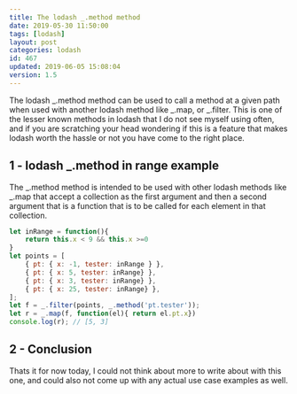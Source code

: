 ```yaml
---
title: The lodash _.method method
date: 2019-05-30 11:50:00
tags: [lodash]
layout: post
categories: lodash
id: 467
updated: 2019-06-05 15:08:04
version: 1.5
---
```


The lodash \_.method method can be used to call a method at a given path when used with another lodash method like _.map, or _.filter. This is one of the lesser known methods in lodash that I do not see myself using often, and if you are scratching your head wondering if this is a feature that makes lodash worth the hassle or not you have come to the right place.

<!-- more -->

## 1 - lodash _.method in range example

The \_.method method is intended to be used with other lodash methods like \_.map that accept a collection as the first argument and then a second argument that is a function that is to be called for each element in that collection.

```js
let inRange = function(){
    return this.x < 9 && this.x >=0 
}
let points = [
    { pt: { x: -1, tester: inRange } },
    { pt: { x: 5, tester: inRange} },
    { pt: { x: 3, tester: inRange} },
    { pt: { x: 25, tester: inRange} },
];
let f = _.filter(points, _.method('pt.tester'));
let r = _.map(f, function(el){ return el.pt.x})
console.log(r); // [5, 3]
```

## 2 - Conclusion

Thats it for now today, I could not think about more to write about with this one, and could also not come up with any actual use case examples as well.